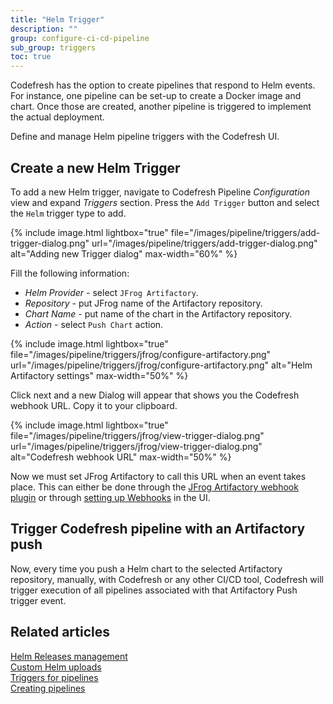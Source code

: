 ```yaml
---
title: "Helm Trigger"
description: ""
group: configure-ci-cd-pipeline
sub_group: triggers
toc: true
---
```


Codefresh has the option to create pipelines that respond to Helm events. For instance, one pipeline can be set-up to create a Docker image and chart. Once those are created, another pipeline is triggered to implement the actual deployment.  

Define and manage Helm pipeline triggers with the Codefresh UI.

## Create a new Helm Trigger

To add a new Helm trigger, navigate to Codefresh Pipeline *Configuration* view and expand *Triggers* section. Press the `Add Trigger` button and select the `Helm` trigger type to add.

{% include image.html
lightbox="true"
file="/images/pipeline/triggers/add-trigger-dialog.png"
url="/images/pipeline/triggers/add-trigger-dialog.png"
alt="Adding new Trigger dialog"
max-width="60%"
%}

Fill the following information:
* *Helm Provider* - select `JFrog Artifactory`.
* *Repository* - put JFrog name of the Artifactory repository.
* *Chart Name* - put name of the chart in the Artifactory repository.
* *Action* - select `Push Chart` action.

{% include image.html
lightbox="true"
file="/images/pipeline/triggers/jfrog/configure-artifactory.png"
url="/images/pipeline/triggers/jfrog/configure-artifactory.png"
alt="Helm Artifactory settings"
max-width="50%"
%}

Click next and a new Dialog will appear that shows you the Codefresh webhook URL. Copy it to your clipboard. 


{% include image.html
lightbox="true"
file="/images/pipeline/triggers/jfrog/view-trigger-dialog.png"
url="/images/pipeline/triggers/jfrog/view-trigger-dialog.png"
alt="Codefresh webhook URL"
max-width="50%"
%}

Now we must set JFrog Artifactory to call this URL when an event takes place. This can either be done through the [JFrog Artifactory webhook plugin]({{site.baseurl}}/docs/pipelines/triggers/jfrog-triggers/) or through [setting up Webhooks](https://www.jfrog.com/confluence/display/JFROG/Webhooks) in the UI.

## Trigger Codefresh pipeline with an Artifactory push

Now, every time you push a Helm chart to the selected Artifactory repository, manually, with Codefresh or any other CI/CD tool, Codefresh will trigger execution of all pipelines associated with that Artifactory Push trigger event.


## Related articles
[Helm Releases management](https://codefresh.io/docs/docs/new-helm/helm-releases-management/)  
[Custom Helm uploads](https://codefresh.io/docs/docs/new-helm/custom-helm-uploads/)  
[Triggers for pipelines]({{site.baseurl}}/docs/pipelines/triggers)  
[Creating pipelines]({{site.baseurl}}/docs/pipelines/pipelines/)  
